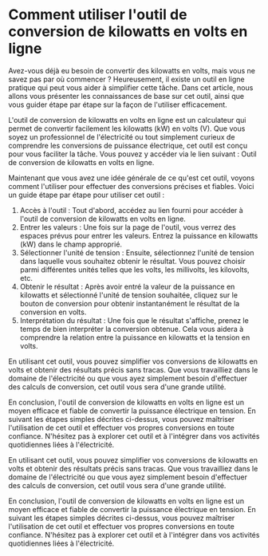 Comment utiliser l'outil de conversion de kilowatts en volts en ligne
=====================================================================

Avez-vous déjà eu besoin de convertir des kilowatts en volts, mais vous ne savez pas par où commencer ? Heureusement, il existe un outil en ligne pratique qui peut vous aider à simplifier cette tâche. Dans cet article, nous allons vous présenter les connaissances de base sur cet outil, ainsi que vous guider étape par étape sur la façon de l'utiliser efficacement.

L'outil de conversion de kilowatts en volts en ligne est un calculateur qui permet de convertir facilement les kilowatts (kW) en volts (V). Que vous soyez un professionnel de l'électricité ou tout simplement curieux de comprendre les conversions de puissance électrique, cet outil est conçu pour vous faciliter la tâche. Vous pouvez y accéder via le lien suivant : Outil de conversion de kilowatts en volts en ligne.

Maintenant que vous avez une idée générale de ce qu'est cet outil, voyons comment l'utiliser pour effectuer des conversions précises et fiables. Voici un guide étape par étape pour utiliser cet outil :

1. Accès à l'outil : Tout d'abord, accédez au lien fourni pour accéder à l'outil de conversion de kilowatts en volts en ligne.
2. Entrer les valeurs : Une fois sur la page de l'outil, vous verrez des espaces prévus pour entrer les valeurs. Entrez la puissance en kilowatts (kW) dans le champ approprié.
3. Sélectionner l'unité de tension : Ensuite, sélectionnez l'unité de tension dans laquelle vous souhaitez obtenir le résultat. Vous pouvez choisir parmi différentes unités telles que les volts, les millivolts, les kilovolts, etc.
4. Obtenir le résultat : Après avoir entré la valeur de la puissance en kilowatts et sélectionné l'unité de tension souhaitée, cliquez sur le bouton de conversion pour obtenir instantanément le résultat de la conversion en volts.
5. Interprétation du résultat : Une fois que le résultat s'affiche, prenez le temps de bien interpréter la conversion obtenue. Cela vous aidera à comprendre la relation entre la puissance en kilowatts et la tension en volts.

En utilisant cet outil, vous pouvez simplifier vos conversions de kilowatts en volts et obtenir des résultats précis sans tracas. Que vous travailliez dans le domaine de l'électricité ou que vous ayez simplement besoin d'effectuer des calculs de conversion, cet outil vous sera d'une grande utilité.

En conclusion, l'outil de conversion de kilowatts en volts en ligne est un moyen efficace et fiable de convertir la puissance électrique en tension. En suivant les étapes simples décrites ci-dessus, vous pouvez maîtriser l'utilisation de cet outil et effectuer vos propres conversions en toute confiance. N'hésitez pas à explorer cet outil et à l'intégrer dans vos activités quotidiennes liées à l'électricité.

En utilisant cet outil, vous pouvez simplifier vos conversions de kilowatts en volts et obtenir des résultats précis sans tracas. Que vous travailliez dans le domaine de l'électricité ou que vous ayez simplement besoin d'effectuer des calculs de conversion, cet outil vous sera d'une grande utilité.

En conclusion, l'outil de conversion de kilowatts en volts en ligne est un moyen efficace et fiable de convertir la puissance électrique en tension. En suivant les étapes simples décrites ci-dessus, vous pouvez maîtriser l'utilisation de cet outil et effectuer vos propres conversions en toute confiance. N'hésitez pas à explorer cet outil et à l'intégrer dans vos activités quotidiennes liées à l'électricité.